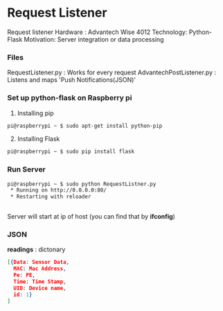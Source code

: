 # Request Listener
Request listener
Hardware : Advantech Wise 4012 
Technology: Python-Flask
Motivation: Server integration or data processing

### Files
RequestListener.py : Works for every request
AdvantechPostListener.py : Listens and maps 'Push Notifications(JSON)'


### Set up python-flask on Raspberry pi 
1. Installing pip
```bash
pi@raspberrypi ~ $ sudo apt-get install python-pip
```
2. Installing Flask 
```bash
pi@raspberrypi ~ $ sudo pip install flask
```

### Run Server
```bash 
pi@raspberrypi ~ $ sudo python RequestListner.py
 * Running on http://0.0.0.0:80/ 
 * Restarting with reloader
 
```
Server will start at ip of host (you can find that by __ifconfig__)

### JSON

__readings__ : dictonary 
``` json 
[{Data: Sensor Data,
  MAC: Mac Address,
  Pe: PE,
  Time: Time Stamp,
  UID: Device name,
  id: 1}
]
```

